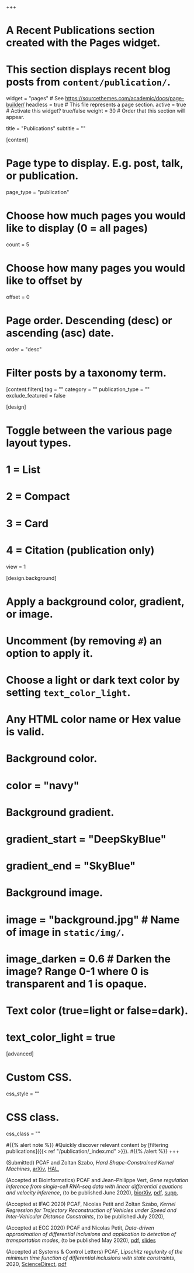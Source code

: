 +++
# A Recent Publications section created with the Pages widget.
# This section displays recent blog posts from `content/publication/`.

widget = "pages"  # See https://sourcethemes.com/academic/docs/page-builder/
headless = true  # This file represents a page section.
active = true  # Activate this widget? true/false
weight = 30  # Order that this section will appear.

title = "Publications"
subtitle = ""

[content]
  # Page type to display. E.g. post, talk, or publication.
  page_type = "publication"
  
  # Choose how much pages you would like to display (0 = all pages)
  count = 5
  
  # Choose how many pages you would like to offset by
  offset = 0

  # Page order. Descending (desc) or ascending (asc) date.
  order = "desc"

  # Filter posts by a taxonomy term.
  [content.filters]
    tag = ""
    category = ""
    publication_type = ""
    exclude_featured = false
  
[design]
  # Toggle between the various page layout types.
  #   1 = List
  #   2 = Compact
  #   3 = Card
  #   4 = Citation (publication only)
  view = 1
  
[design.background]
  # Apply a background color, gradient, or image.
  #   Uncomment (by removing `#`) an option to apply it.
  #   Choose a light or dark text color by setting `text_color_light`.
  #   Any HTML color name or Hex value is valid.
    
  # Background color.
  # color = "navy"
  
  # Background gradient.
  # gradient_start = "DeepSkyBlue"
  # gradient_end = "SkyBlue"
  
  # Background image.
  # image = "background.jpg"  # Name of image in `static/img/`.
  # image_darken = 0.6  # Darken the image? Range 0-1 where 0 is transparent and 1 is opaque.

  # Text color (true=light or false=dark).
  # text_color_light = true  
  
[advanced]
 # Custom CSS. 
 css_style = ""
 
 # CSS class.
 css_class = ""


#{{% alert note %}}
#Quickly discover relevant content by [filtering publications]({{< ref "/publication/_index.md" >}}).
#{{% /alert %}}
+++

(Submitted) PCAF and Zoltan Szabo, _Hard Shape-Constrained Kernel Machines_, [arXiv](https://arxiv.org/abs/2005.12636), [HAL](https://hal.archives-ouvertes.fr/hal-02625276),

(Accepted at Bioinformatics) PCAF and Jean-Philippe Vert, _Gene regulation inference from single-cell RNA-seq data with linear differential equations and velocity inference_, (to be published June 2020), [biorXiv](https://www.biorxiv.org/content/10.1101/464479v1), [pdf](publication/PCAF_Bioinfo2020/PCAF_Bioinfo2020arxiv/PCAF_Bioinfo2020arxiv.pdf), [supp](publication/PCAF_Bioinfo2020/PCAF_Bioinfo2020arxiv_supp/PCAF_Bioinfo2020arxiv_supp.pdf),

(Accepted at IFAC 2020) PCAF, Nicolas Petit and Zoltan Szabo, _Kernel Regression for Trajectory Reconstruction of Vehicles under Speed and Inter-Vehicular Distance Constraints_, (to be published July 2020), 

(Accepted at ECC 2020) PCAF and Nicolas Petit, _Data-driven approximation of differential inclusions and application to detection of transportation modes_, (to be published May 2020), [pdf](publication/PCAF_ECC2020/PCAF_ECC2020text/PCAF_ECC2020text.pdf), [slides](publication/PCAF_ECC2020/PCAF_ECC2020slides/PCAF_ECC2020slides.pdf)

(Accepted at Systems \& Control Letters) PCAF, _Lipschitz regularity of the minimum time function of differential inclusions with state constraints_, 2020, [ScienceDirect](https://www.sciencedirect.com/science/article/pii/S016769112030058X), [pdf](publication/PCAF_S&CL2020/PCAF_S&CL2020arxiv/PCAF_S&CL2020arxiv.pdf)